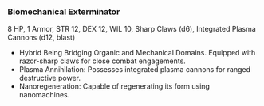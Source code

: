 ### Biomechanical Exterminator

8 HP, 1 Armor, STR 12, DEX 12, WIL 10, Sharp Claws (d6), Integrated Plasma Cannons (d12, blast)

- Hybrid Being Bridging Organic and Mechanical Domains. Equipped with razor-sharp claws for close combat engagements.
- Plasma Annihilation: Possesses integrated plasma cannons for ranged destructive power.
- Nanoregeneration: Capable of regenerating its form using nanomachines.

